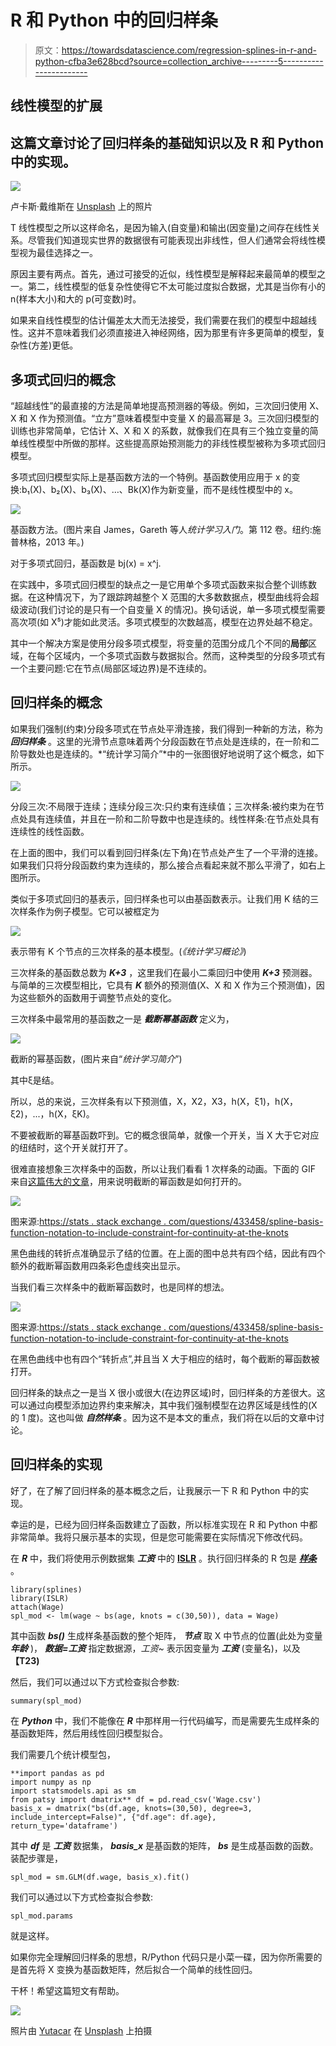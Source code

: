# R 和 Python 中的回归样条

> 原文：<https://towardsdatascience.com/regression-splines-in-r-and-python-cfba3e628bcd?source=collection_archive---------5----------------------->

## 线性模型的扩展

## 这篇文章讨论了回归样条的基础知识以及 R 和 Python 中的实现。

![](img/1c0e1488d0a84cacaebfa80508ad97ac.png)

卢卡斯·戴维斯在 [Unsplash](https://unsplash.com?utm_source=medium&utm_medium=referral) 上的照片

T 线性模型之所以这样命名，是因为输入(自变量)和输出(因变量)之间存在线性关系。尽管我们知道现实世界的数据很有可能表现出非线性，但人们通常会将线性模型视为最佳选择之一。

原因主要有两点。首先，通过可接受的近似，线性模型是解释起来最简单的模型之一。第二，线性模型的低复杂性使得它不太可能过度拟合数据，尤其是当你有小的 n(样本大小)和大的 p(可变数)时。

如果来自线性模型的估计偏差太大而无法接受，我们需要在我们的模型中超越线性。这并不意味着我们必须直接进入神经网络，因为那里有许多更简单的模型，复杂性(方差)更低。

## 多项式回归的概念

“超越线性”的最直接的方法是简单地提高预测器的等级。例如，三次回归使用 X、X 和 X 作为预测值。“立方”意味着模型中变量 X 的最高幂是 3。三次回归模型的训练也非常简单，它估计 X、X 和 X 的系数，就像我们在具有三个独立变量的简单线性模型中所做的那样。这些提高原始预测能力的非线性模型被称为多项式回归模型。

多项式回归模型实际上是基函数方法的一个特例。基函数使用应用于 x 的变换:b₁(X)、b₂(X)、b₃(X)、…、Bk(X)作为新变量，而不是线性模型中的 x。

![](img/374aefe14fc4c9d91d161a80548e435f.png)

基函数方法。(图片来自 James，Gareth 等人*统计学习入门*。第 112 卷。纽约:施普林格，2013 年。)

对于多项式回归，基函数是 bj(x) = x^j.

在实践中，多项式回归模型的缺点之一是它用单个多项式函数来拟合整个训练数据。在这种情况下，为了跟踪跨越整个 X 范围的大多数数据点，模型曲线将会超级波动(我们讨论的是只有一个自变量 X 的情况)。换句话说，单一多项式模型需要高次项(如 X⁵)才能如此灵活。多项式模型的次数越高，模型在边界处越不稳定。

其中一个解决方案是使用分段多项式模型，将变量的范围分成几个不同的**局部**区域，在每个区域内，一个多项式函数与数据拟合。然而，这种类型的分段多项式有一个主要问题:它在节点(局部区域边界)是不连续的。

## 回归样条的概念

如果我们强制(约束)分段多项式在节点处平滑连接，我们得到一种新的方法，称为 ***回归样条*** 。这里的光滑节点意味着两个分段函数在节点处是连续的，在一阶和二阶导数处也是连续的。*“统计学习简介”*中的一张图很好地说明了这个概念，如下所示。

![](img/dd9aa5d352ad5fb1f35a1441b6341b3a.png)

分段三次:不局限于连续；连续分段三次:只约束有连续值；三次样条:被约束为在节点处具有连续值，并且在一阶和二阶导数中也是连续的。线性样条:在节点处具有连续性的线性函数。

在上面的图中，我们可以看到回归样条(左下角)在节点处产生了一个平滑的连接。如果我们只将分段函数约束为连续的，那么接合点看起来就不那么平滑了，如右上图所示。

类似于多项式回归的基表示，回归样条也可以由基函数表示。让我们用 K 结的三次样条作为例子模型。它可以被框定为

![](img/7aed71180f615ae5a81a34f5fcaa9c65.png)

表示带有 K 个节点的三次样条的基本模型。(*《统计学习概论》*)

三次样条的基函数总数为 ***K+3*** ，这里我们在最小二乘回归中使用 ***K+3*** 预测器。与简单的三次模型相比，它具有 ***K*** 额外的预测值(X、X 和 X 作为三个预测值)，因为这些额外的函数用于调整节点处的变化。

三次样条中最常用的基函数之一是 ***截断幂基函数*** 定义为，

![](img/e5bfb829b841a7f5e45e0db95176c1f8.png)

截断的幂基函数，(图片来自“*统计学习简介*”)

其中ξ是结。

所以，总的来说，三次样条有以下预测值，X，X2，X3，h(X，ξ1)，h(X，ξ2)，...，h(X，ξK)。

不要被截断的幂基函数吓到。它的概念很简单，就像一个开关，当 X 大于它对应的纽结时，这个开关就打开了。

很难直接想象三次样条中的函数，所以让我们看看 1 次样条的动画。下面的 GIF 来自[这篇伟大的文章](https://stats.stackexchange.com/questions/433458/spline-basis-function-notation-to-include-constraint-for-continuity-at-the-knots)，用来说明截断的幂函数是如何打开的。

![](img/15740665a11e86de137fc87779216351.png)

图来源:[https://stats . stack exchange . com/questions/433458/spline-basis-function-notation-to-include-constraint-for-continuity-at-the-knots](https://stats.stackexchange.com/questions/433458/spline-basis-function-notation-to-include-constraint-for-continuity-at-the-knots)

黑色曲线的转折点准确显示了结的位置。在上面的图中总共有四个结，因此有四个额外的截断幂函数用四条彩色虚线突出显示。

当我们看三次样条中的截断幂函数时，也是同样的想法。

![](img/02776d5588432242bc26015c49c4f543.png)

图来源:[https://stats . stack exchange . com/questions/433458/spline-basis-function-notation-to-include-constraint-for-continuity-at-the-knots](https://stats.stackexchange.com/questions/433458/spline-basis-function-notation-to-include-constraint-for-continuity-at-the-knots)

在黑色曲线中也有四个“转折点”,并且当 X 大于相应的结时，每个截断的幂函数被打开。

回归样条的缺点之一是当 X 很小或很大(在边界区域)时，回归样条的方差很大。这可以通过向模型添加边界约束来解决，其中我们强制模型在边界区域是线性的(X 的 1 度)。这也叫做 ***自然样条*** 。因为这不是本文的重点，我们将在以后的文章中讨论。

## 回归样条的实现

好了，在了解了回归样条的基本概念之后，让我展示一下 R 和 Python 中的实现。

幸运的是，已经为回归样条函数建立了函数，所以标准实现在 R 和 Python 中都非常简单。我将只展示基本的实现，但是您可能需要在实际情况下修改代码。

在 ***R*** 中，我们将使用示例数据集 ***工资*** 中的 [**ISLR**](https://www.statlearning.com/) 。执行回归样条的 R 包是 [***样条***](https://www.rdocumentation.org/packages/splines/versions/3.6.2) 。

```
library(splines)
library(ISLR)
attach(Wage)
spl_mod <- lm(wage ~ bs(age, knots = c(30,50)), data = Wage)
```

其中函数 ***bs()*** 生成样条基函数的整个矩阵， ***节点*** 取 X 中节点的位置(此处为变量 ***年龄*** )， ***数据=工资*** 指定数据源，*工资~* 表示因变量为 ***工资*** (变量名)，以及 **【T23)**

然后，我们可以通过以下方式检查拟合参数:

```
summary(spl_mod)
```

在 ***Python*** 中，我们不能像在 ***R*** 中那样用一行代码编写，而是需要先生成样条的基函数矩阵，然后用线性回归模型拟合。

我们需要几个统计模型包，

```
**import pandas as pd
import numpy as np
import statsmodels.api as sm
from patsy import dmatrix** df = pd.read_csv('Wage.csv')
basis_x = dmatrix("bs(df.age, knots=(30,50), degree=3, include_intercept=False)", {"df.age": df.age}, return_type='dataframe') 
```

其中 ***df*** 是 ***工资*** 数据集， ***basis_x*** 是基函数的矩阵， ***bs*** 是生成基函数的函数。装配步骤是，

```
spl_mod = sm.GLM(df.wage, basis_x).fit()
```

我们可以通过以下方式检查拟合参数:

```
spl_mod.params
```

就是这样。

如果你完全理解回归样条的思想，R/Python 代码只是小菜一碟，因为你所需要的是首先将 X 变换为基函数矩阵，然后拟合一个简单的线性回归。

干杯！希望这篇短文有帮助。

![](img/9b189d9c37b85fa3e5b74d796e2bcca2.png)

照片由 [Yutacar](https://unsplash.com/@yutacar?utm_source=medium&utm_medium=referral) 在 [Unsplash](https://unsplash.com?utm_source=medium&utm_medium=referral) 上拍摄